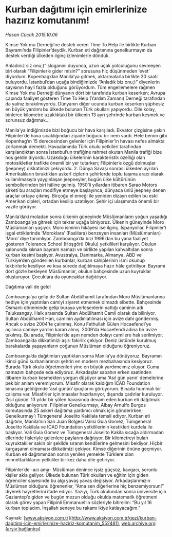 # Kurban dağıtımı için emirlerinize hazırız komutanım!

*Hasan Cücük 2015.10.06*

<div class="pNewsDetailMainContent ctx_content" itemprop="articleBody">
 <p>
  Kimse Yok mu Derneği’ne destek veren TIme To Help ile birlikte Kurban Bayramı’nda Filipinler’deydik. Kurban eti dağıtımına genelkurmayın da destek verdiği ülkeden ilginç izlenimlerle döndük.
 </p>
 <p>
  Anladınız siz onu;)” sloganını duyunca, uzun uçak yolculuğunu sevmeyen biri olarak “Filipinler’e gider misin?” sorusuna hiç düşünmeden ‘evet’ diyordum. Kopenhag’dan Manila’ya gitmek, aktarmalarla birlikte 20 saati buluyordu. İstanbul’dan uçağa bindiğimizde “Anladık biz onu;)” diyenlerin sayısının hayli fazla olduğunu görüyordum. Tüm engellemelere rağmen Kimse Yok mu Derneği dünyanın dört bir tarafında kurban keserken; Avrupa çapında faaliyet gösteren Time To Help (Yardım Zamanı) Derneği tarafından da yalnız bırakılmıyordu. Dünyanın diğer ucunda kurban keserken şüphesiz en büyük yardımı bu ülkede bulunan Türk okulları yapıyordu. Dile kolay, binlerce kilometre uzaklıktaki bir ülkenin 13 ayrı şehrinde kurban kesmek ve sorunsuz dağıtmak...
 </p>
 <p>
  Manila’ya indiğimizde bizi boğucu bir hava karşıladı. Ekvator çizgisine yakın Filipinler’de hava sıcaklığından ziyade boğucu bir nem vardı. Hele benim gibi Kopenhag’ın 15 derecesinden gelenler için Filipinler’in havası nefes almakta zorlanmak demekti. Havaalanında Türk okulu yetkileri tarafından karşılandıktan sonra İstanbul’un trafiğine rahmet okutan Manila trafiği bize hoş geldin diyordu. Uzakdoğu ülkelerinin karakteristik özelliği olan motosikletler trafikte önemli bir yer tutarken; Filipinler’e özgü dolmuşlar (jeepney) dikkatimizi çekiyordu. 2. Dünya Savaşı sonrası ülkeden ayrılan Amerikalıların bıraktıkları askerî ciplerin şehirlerde toplu taşıma aracı olarak kullanılmasıyla yaygınlaşan jeepneyler, bugün ülke kültürünün sembollerinden biri hâline gelmiş. 1950’li yıllardan itibaren Sarao Motors şirketi bu araçları modifiye etmeye başlayınca, dünyaca ünlü jeepney denen araçlar ortaya çıkmış. Birçoğu el emeği ile yeniden dizayn edilen bu eski Amerikan cipleri, ortadan kesilip uzatılıyor. Şehir içi ulaşımında önemli bir vazife görüyor.
 </p>
 <p>
  Manila’daki moladan sonra ülkenin güneyinde Müslümanların yoğun yaşadığı Zamboanga’ya gitmek için tekrar uçağa biniyoruz. Ülkenin güneyinde Moro Müslümanları yaşıyor. Moro isminin hikâyesi ise ilginç. İspanyollar, Filipinler’i işgal ettiklerinde ‘Moroklara’ (Faslılara) benzeyen insanları (Müslümanları) ‘Moro’ diye tanımlıyor. Zamboanga’da bizi 1996’dan bu yana faaliyet gösteren Tolerance School (Hoşgörü Okulu) yetkilileri karşılıyor. Okulun salonunda kılınan bayram namazı ve birlikte yapılan kahvaltıdan sonra kurban kesimi başlıyor. Avustralya, Danimarka, Almanya, ABD ve Türkiye’den gönderilen kurbanlar, kurban sahiplerinin ismi okunup tekbirlerle kesiliyor ve kısa sürede dağıtılmaya hazır hâle getiriliyor. Bayramı dört gözle bekleyen Müslümanlar, okulun bahçesinde uzun kuyruklar oluşturuyor. Çocuklara da oyuncaklar dağıtılıyor.
 </p>
 <p>
  Dağıtıma vali de geldi
 </p>
 <p>
  Zamboanga’ya gelip de Sultan Abdülhamit tarafından Moro Müslümanlarına hediye için yaptırılan camiyi ziyaret etmemek olmazdı elbette. Bahçesinde Osmanlı döneminde gelip buraya yerleşenlerin yattığı caminin adı Taluksangay. Halk arasında Sultan Abdülhamit Camii olarak da biliniyor. Sultan Abdülhamit Han, caminin aydınlatılması için avize dahi göndermiş. Ancak o avize 2004’te çalınmış. Konu Fethullah Gülen Hocaefendi’ye açılınca camiye yardım kararı almış. 2009’da Hocaefendi adına bir avize takılmış. Bu arada, Filipinler’de aşırı nemden dolayı camilere halı serilmiyor. Zamboanga’da dikkatimizi aşırı fakirlik çekiyor. Deniz üstünde kurulmuş barakalarda yaşayanların çoğunun Müslüman olduğunu öğreniyoruz.
 </p>
 <p>
  Zamboanga’da dağıtımları yaptıktan sonra Manila’ya dönüyoruz. Bayramın ikinci günü kurbanlarımızı şehrin en modern mezbahasında kesiyoruz. Burada Türk okulu öğretmenleri yine en büyük yardımcımız oluyor. Cuma namazını bahçede eda ediyoruz. Arkadaşlar sabahın erken saatinden itibaren kurban kesmekten yorgun düşüyor ama ‘Asıl gün yarın’ demelerine pek bir anlam veremiyorum. Misafir olarak kaldığım İCAD Foundation binasına geldiğimde ‘asıl günün’ ipuçlarını görüyorum. Binada hummalı bir çalışma var. Misafirler için masalar hazırlanıyor, dışarıda çadırlar kuruluyor. ‘Asıl günün’ 13 yıldır bir şölen havasında devam eden kurban eti dağıtmak olduğunu anlıyorum. Filipinler Genelkurmayı, Albay Arnulfo Burgos komutasında 25 askeri dağıtıma yardımcı olmak için gönderirken; Genelkurmay’ı Tümgeneral Joselito Kakilala temsil ediyor. Kurban eti dağıtımı, Manila’nın San Juan Bölgesi Valisi Guia Gomez, Tümgeneral Joselito Kakilala ve ICAD Foundation yetkililerinin kestikleri kurdela ile başlıyor. Vali Guia Gomez ve Tümgeneral Joselito Kakila sıcağa aldırmadan ellerinde fişleriyle gelenlere paylarını dağıtıyor. Bir kilometreyi bulan kuyruktakiler sakin bir şekilde sıranın kendilerine gelmesini bekliyor. Hiçbir kargaşanın olmaması dikkatimizi çekiyor. Kimse diğerinin önüne geçmiyor. Kurban eti dağıtımından sonra yenilen yemekte Türklere olan minnettarlıklarını yetkililer bir kez daha dile getiriyor.
 </p>
 <p>
  Filipinler’de -acı ama- Müslüman denince işsiz güçsüz, kavgacı, sorunlu kişiler akla geliyor. Ülkede bulunan Türk okulları ve eğitim için giden öğrenciler sayesinde bu algı yavaş yavaş değişiyor. Arkadaşlarımızın Müslüman olduğunu öğrenenler, “Ama sen diğerlerine hiç benzemiyorsun!” diyerek hayretlerini ifade ediyor. Yazıyı, Türk okulundan sonra üniversite için Gaziantep’e giden ve bugün mezun olduğu okulda matematik öğretmeni olarak görev yapan Filipinli Emmanuel’in sözleriyle bitirelim: “Bu yıl 16 kurban topladım. İnşallah seneye bu rakamı ikiye katlayacağım.”
 </p>
</div>


Kaynak: [www.aksiyon.com.tr](http://www.aksiyon.com.tr/gezi/kurban-dagitimi-icin-emirlerinize-haziriz-komutanim_552481), [web.archive.org (arşiv bağlantısı)](http://web.archive.org/web/20160125070249/http://www.aksiyon.com.tr/gezi/kurban-dagitimi-icin-emirlerinize-haziriz-komutanim_552481)
